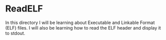 # ReadELF

In this directory I will be learning about Executable and Linkable Format (ELF) files. I will also be learning how to read the ELF header and display it to stdout.